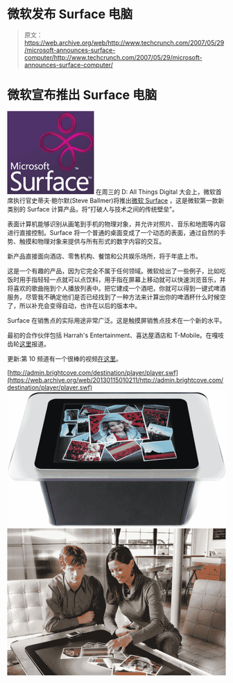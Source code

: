 # 微软发布 Surface 电脑

> 原文：<https://web.archive.org/web/http://www.techcrunch.com/2007/05/29/microsoft-announces-surface-computer/http://www.techcrunch.com/2007/05/29/microsoft-announces-surface-computer/>

# 微软宣布推出 Surface 电脑

[![surface1.png](img/cd63274bb13e02e1edec234e3966fc7b.png)](https://web.archive.org/web/20130115010211/http://www.microsoft.com/surface/) 在周三的 D: All Things Digital 大会上，微软首席执行官史蒂夫·鲍尔默(Steve Ballmer)将推出[微软 Surface](https://web.archive.org/web/20130115010211/http://www.microsoft.com/surface/) ，这是微软第一款新类别的 Surface 计算产品，将“打破人与技术之间的传统壁垒”。

表面计算机能够识别从画笔到手机的物理对象，并允许对照片、音乐和地图等内容进行直接控制。Surface 将一个普通的桌面变成了一个动态的表面，通过自然的手势、触摸和物理对象来提供与所有形式的数字内容的交互。

新产品直接面向酒店、零售机构、餐馆和公共娱乐场所，将于年底上市。

这是一个有趣的产品，因为它完全不属于任何领域。微软给出了一些例子，比如吃饭时用手指轻轻一点就可以点饮料，用手指在屏幕上移动就可以快速浏览音乐，并将喜欢的歌曲拖到个人播放列表中。把它建成一个酒吧，你就可以得到一键式啤酒服务，尽管我不确定他们是否已经找到了一种方法来计算出你的啤酒杯什么时候空了，所以补充会变得自动，也许在以后的版本中。

Surface 在销售点的实际用途非常广泛。这是触摸屏销售点技术在一个新的水平。

最初的合作伙伴包括 Harrah's Entertainment、喜达屋酒店和 T-Mobile。在嘎吱齿轮[这里](https://web.archive.org/web/20130115010211/http://crunchgear.com/2007/05/30/microsoft-mystery-solved-its-surface/)报道。

更新:第 10 频道有一个很棒的视频[在这里](https://web.archive.org/web/20130115010211/http://on10.net/Blogs/larry/first-look-microsoft-surfacing-computing/)。

[http://admin.brightcove.com/destination/player/player.swf](https://web.archive.org/web/20130115010211/http://admin.brightcove.com/destination/player/player.swf)
![surface2.jpg](img/5a9d0d87f67de04f48ab431e22fe4135.png)![surface3.jpg](img/0edb992ef0656f711047a106edf9b6a1.png)